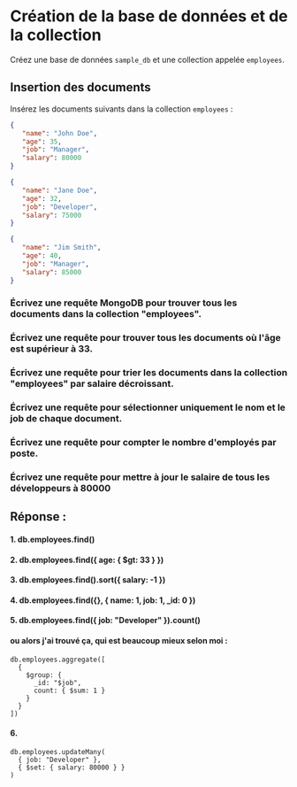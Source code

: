 # Création de la base de données et de la collection

Créez une base de données `sample_db` et une collection appelée `employees`.

## Insertion des documents

Insérez les documents suivants dans la collection `employees` :

```json
{
   "name": "John Doe",
   "age": 35,
   "job": "Manager",
   "salary": 80000
}

{
   "name": "Jane Doe",
   "age": 32,
   "job": "Developer",
   "salary": 75000
}

{
   "name": "Jim Smith",
   "age": 40,
   "job": "Manager",
   "salary": 85000
}

```

### Écrivez une requête MongoDB pour trouver tous les documents dans la collection "employees".

### Écrivez une requête pour trouver tous les documents où l'âge est supérieur à 33.

### Écrivez une requête pour trier les documents dans la collection "employees" par salaire décroissant.

### Écrivez une requête pour sélectionner uniquement le nom et le job de chaque document.

### Écrivez une requête pour compter le nombre d'employés par poste.

### Écrivez une requête pour mettre à jour le salaire de tous les développeurs à 80000

## Réponse : 

#### 1. db.employees.find()

#### 2. db.employees.find({ age: { $gt: 33 } })

#### 3. db.employees.find().sort({ salary: -1 })

#### 4. db.employees.find({}, { name: 1, job: 1, _id: 0 })


#### 5. db.employees.find({ job: "Developer" }).count()
#### ou alors j'ai trouvé ça, qui est beaucoup mieux selon moi :

```
db.employees.aggregate([
  {
    $group: {
      _id: "$job",
      count: { $sum: 1 }
    }
  }
])
```

#### 6.

```
db.employees.updateMany(
  { job: "Developer" },
  { $set: { salary: 80000 } }
)
```
